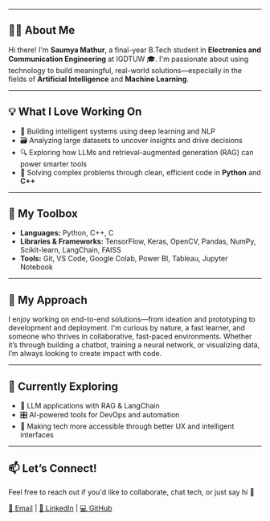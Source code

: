 
---

## 👩‍💻 About Me

Hi there! I'm **Saumya Mathur**, a final-year B.Tech student in **Electronics and Communication Engineering** at IGDTUW 🎓. I'm passionate about using technology to build meaningful, real-world solutions—especially in the fields of **Artificial Intelligence** and **Machine Learning**.

---

## 💡 What I Love Working On

* 🧠 Building intelligent systems using deep learning and NLP
* 🗃️ Analyzing large datasets to uncover insights and drive decisions
* 🔍 Exploring how LLMs and retrieval-augmented generation (RAG) can power smarter tools
* 🎯 Solving complex problems through clean, efficient code in **Python** and **C++**

---

## 🧰 My Toolbox

* **Languages:** Python, C++, C
* **Libraries & Frameworks:** TensorFlow, Keras, OpenCV, Pandas, NumPy, Scikit-learn, LangChain, FAISS
* **Tools:** Git, VS Code, Google Colab, Power BI, Tableau, Jupyter Notebook

---

## 🚀 My Approach

I enjoy working on end-to-end solutions—from ideation and prototyping to development and deployment. I'm curious by nature, a fast learner, and someone who thrives in collaborative, fast-paced environments. Whether it’s through building a chatbot, training a neural network, or visualizing data, I’m always looking to create impact with code.

---

## 🌱 Currently Exploring

* 🧩 LLM applications with RAG & LangChain
* 🎛️ AI-powered tools for DevOps and automation
* 🎨 Making tech more accessible through better UX and intelligent interfaces

---

## 📫 Let’s Connect!

Feel free to reach out if you'd like to collaborate, chat tech, or just say hi 👋

[📧 Email](mailto:saumya046btece22@igdtuw.ac.in) | [💼 LinkedIn](https://www.linkedin.com/in/saumya-mathur-60351a270/) | [💻 GitHub](https://github.com/saumyaya)

